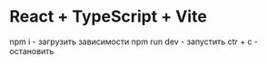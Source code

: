 # React + TypeScript + Vite

npm i - загрузить зависимости
npm run dev - запустить
ctr + c - остановить